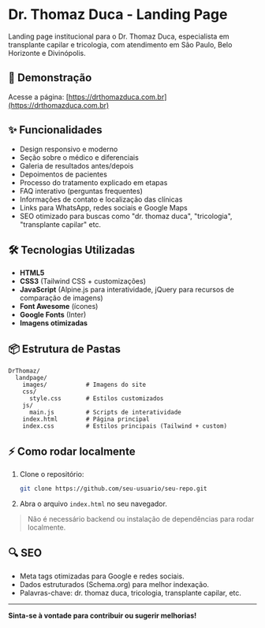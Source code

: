 # Dr. Thomaz Duca - Landing Page

Landing page institucional para o Dr. Thomaz Duca, especialista em transplante capilar e tricologia, com atendimento em São Paulo, Belo Horizonte e Divinópolis.

## 🚀 Demonstração

Acesse a página: [https://drthomazduca.com.br](https://drthomazduca.com.br)

## ✨ Funcionalidades

- Design responsivo e moderno
- Seção sobre o médico e diferenciais
- Galeria de resultados antes/depois
- Depoimentos de pacientes
- Processo do tratamento explicado em etapas
- FAQ interativo (perguntas frequentes)
- Informações de contato e localização das clínicas
- Links para WhatsApp, redes sociais e Google Maps
- SEO otimizado para buscas como "dr. thomaz duca", "tricologia", "transplante capilar" etc.

## 🛠️ Tecnologias Utilizadas

- **HTML5**
- **CSS3** (Tailwind CSS + customizações)
- **JavaScript** (Alpine.js para interatividade, jQuery para recursos de comparação de imagens)
- **Font Awesome** (ícones)
- **Google Fonts** (Inter)
- **Imagens otimizadas**

## 📦 Estrutura de Pastas

```
DrThomaz/
  landpage/
    images/           # Imagens do site
    css/
      style.css       # Estilos customizados
    js/
      main.js         # Scripts de interatividade
    index.html        # Página principal
    index.css         # Estilos principais (Tailwind + custom)
```

## ⚡ Como rodar localmente

1. Clone o repositório:
   ```bash
   git clone https://github.com/seu-usuario/seu-repo.git
   ```
2. Abra o arquivo `index.html` no seu navegador.

> Não é necessário backend ou instalação de dependências para rodar localmente.

## 🔍 SEO

- Meta tags otimizadas para Google e redes sociais.
- Dados estruturados (Schema.org) para melhor indexação.
- Palavras-chave: dr. thomaz duca, tricologia, transplante capilar, etc.


---

**Sinta-se à vontade para contribuir ou sugerir melhorias!**
